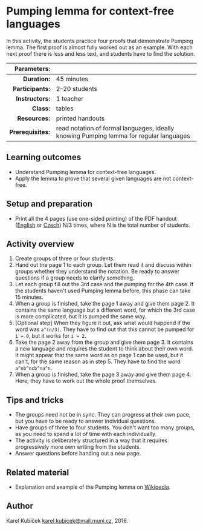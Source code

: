 # Pumping lemma for context-free languages

In this activity, the students practice four proofs that demonstrate Pumping lemma. The first proof is almost fully worked out as an example. With each next proof there is less and less text, and students have to find the solution.

| Parameters:        |               |
| -----------------: | :------------ |
| **Duration:**      | 45 minutes    |
| **Participants:**  | 2–20 students |
| **Instructors:**   | 1 teacher     |
| **Class:**         | tables        |
| **Resources:**     | printed handouts |
| **Prerequisites:** | read notation of formal languages, ideally knowing Pumping lemma for regular languages |

## Learning outcomes

* Understand Pumping lemma for context-free languages.
* Apply the lemma to prove that several given languages are not context-free.

## Setup and preparation

* Print all the 4 pages (use one-sided printing) of the PDF handout \([English](handout-english.pdf) or [Czech](handout-czech.pdf)\) N/3 times, where N is the total number of students.

## Activity overview

1. Create groups of three or four students.
2. Hand out the page 1 to each group. Let them read it and discuss within groups whether they understand the notation. Be ready to answer questions if a group needs to clarify something.
3. Let each group fill out the 3rd case and the pumping for the 4th case. If the students haven't used Pumping lemma before, this phase can take 15 minutes.
4. When a group is finished, take the page 1 away and give them page 2. It contains the same language but a different word, for which the 3rd case is more complicated, but it is pumped the same way.
5. [Optional step] When they figure it out, ask what would happend if the word was `a^(n/3)`. They have to find out that this cannot be pumped for `i = 0`, but it works for `i = 2`.
6. Take the page 2 away from the group and give them page 3. It contains a new language and requires the student to think about their own word. It might appear that the same word as on page 1 can be used, but it can't, for the same reason as in step 5. They have to find the word `a^nb^ncb^na^n`.
7. When a group is finished, take the page 3 away and give them page 4. Here, they have to work out the whole proof themselves.

## Tips and tricks

* The groups need not be in sync. They can progress at their own pace, but you have to be ready to answer individual questions.
* Have groups of three to four students. You don't want too many groups, as you need to spend a lot of time with each individually.
* The activity is deliberately structured in a way that it requires progressively more own writing from the students.
* Answer questions before handing out a new page.

## Related material

* Explanation and example of the Pumping lemma on [Wikipedia](https://en.wikipedia.org/wiki/Pumping_lemma_for_context-free_languages).

## Author

Karel Kubíček <karel.kubicek@mail.muni.cz>, 2016.
